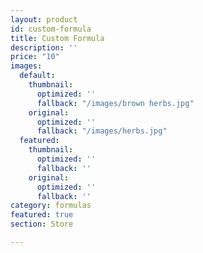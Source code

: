 ```yaml
---
layout: product
id: custom-formula
title: Custom Formula
description: ''
price: "10"
images:
  default:
    thumbnail:
      optimized: ''
      fallback: "/images/brown herbs.jpg"
    original:
      optimized: ''
      fallback: "/images/herbs.jpg"
  featured:
    thumbnail:
      optimized: ''
      fallback: ''
    original:
      optimized: ''
      fallback: ''
category: formulas
featured: true
section: Store

---
```

